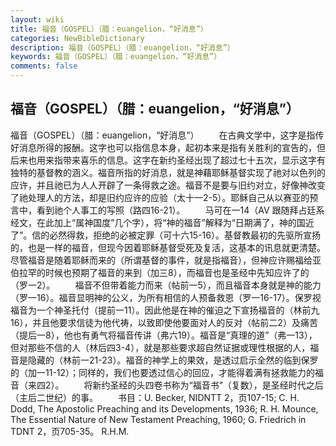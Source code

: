 ```yaml
---
layout: wiki
title: 福音（GOSPEL）（腊：euangelion，“好消息”）
categories: NewBibleDictionary
description: 福音（GOSPEL）（腊：euangelion，“好消息”）
keywords: 福音（GOSPEL）（腊：euangelion，“好消息”）
comments: false
---
```


## 福音（GOSPEL）（腊：euangelion，“好消息”）



福音（GOSPEL）（腊：euangelion，“好消息”）
　　在古典文学中，这字是指传好消息所得的报酬。这字也可以指信息本身，起初本来是指有关胜利的宣告的，但后来也用来指带来喜乐的信息。这字在新约圣经出现了超过七十五次，显示这字有独特的基督教的涵义。福音所指的好消息，就是神藉耶稣基督实现了祂对以色列的应许，并且祂已为人人开辟了一条得救之途。福音不是要与旧约对立，好像神改变了祂处理人的方法，却是旧约应许的应验（太十一2-5）。耶稣自己从以赛亚的预言中，看到祂个人事工的写照（路四16-21）。
　　马可在一14（AV 跟随拜占廷系经文，在此加上“属神国度”几个字），将“神的福音”解释为“日期满了，神的国近了”。信的必然得救，拒绝的必被定罪（可十六15-16）。基督教最初的先驱所宣扬的，也是一样的福音，但现今因着耶稣基督受死及复活，这基本的讯息就更清楚。尽管福音是随着耶稣而来的（所谓基督的事件，就是指福音），但神应许赐福给亚伯拉罕的时候也预期了福音的来到（加三8），而福音也是圣经中先知应许了的（罗一2）。
　　福音不但带着能力而来（帖前一5），而且福音本身就是神的能力（罗一16）。福音显明神的公义，为所有相信的人预备救恩（罗一16-17）。保罗视福音为一个神圣托付（提前一11）。因此他是在神的催迫之下宣扬福音的（林前九16），并且他要求信徒为他代祷，以致即使他要面对人的反对（帖前二2）及痛苦（提后一8），他也有勇气将福音传讲（弗六19）。福音是“真理的道”（弗一13），但对那些不信的人（林后四3-4），就是那些要求超自然证据或理性根据的人，福音是隐藏的（林前一21-23）。福音的神学上的果效，是透过启示全然的临到保罗的（加一11-12）；同样的，我们也要透过信心的回应，才能得着满有拯救能力的福音（来四2）。
　　将新约圣经的头四卷书称为“福音书”（复数），是圣经时代之后（主后二世纪）的事。
　　书目：U. Becker, NIDNTT 2，页107-15; C. H. Dodd, The Apostolic Preaching and its Developments,
1936; R. H. Mounce, The Essential Nature
of New Testament Preaching, 1960; G. Friedrich in TDNT 2，页705-35。
R.H.M.




